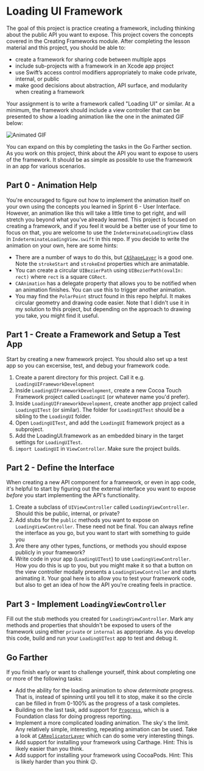 # Loading UI Framework

The goal of this project is practice creating  a framework, including thinking about the public API you want to expose. This project covers the concepts covered in the Creating Frameworks module. After completing the lesson material and this project, you should be able to:

- create a framework for sharing code between multiple apps
- include sub-projects with a framework in an Xcode app project
- use Swift’s access control modifiers appropriately to make code private, internal, or public
- make good decisions about abstraction, API surface, and modularity when creating a framework

Your assignment is to write a framework called "Loading UI" or similar. At a minimum, the framework should include a view controller that can be presented to show a loading animation like the one in the animated GIF below:

![Animated GIF](LoadingUI.gif)

You can expand on this by completing the tasks in the Go Farther section. As you work on this project, think about the API you want to expose to users of the framework. It should be as simple as possible to use the framework in an app for various scenarios.

## Part 0 - Animation Help

You're encouraged to figure out how to implement the animation itself on your own using the concepts you learned in Sprint 6 - User Interface. However, an animation like this will take a little time to get right, and will stretch you beyond what you've already learned. This project is focused on creating a framework, and if you feel it would be a better use of your time to focus on that, you are welcome to use the `IndeterminateLoadingView` class in `IndeterminateLoadingView.swift` in this repo. If you decide to write the animation on your own, here are some hints:

- There are a number of ways to do this, but [`CAShapeLayer`](https://developer.apple.com/documentation/quartzcore/cashapelayer) is a good one. Note the `strokeStart` and `strokeEnd` properties which are animatable.
- You can create a circular `UIBezierPath` using `UIBezierPath(ovalIn: rect)` where `rect` is a square `CGRect`.
- `CAAnimation` has a delegate property that allows you to be notified when an animation finishes. You can use this to trigger another animation.
- You may find the `PolarPoint` struct found in this repo helpful. It makes circular geometry and drawing code easier. Note that I didn't use it in my solution to this project, but depending on the approach to drawing you take, you might find it useful.

## Part 1 - Create a Framework and Setup a Test App

Start by creating a new framework project. You should also set up a test app so you can excersise, test, and debug your framework code.

1. Create a parent directory for this project. Call it e.g. `LoadingUIFrameworkDevelopment`
2. Inside `LoadingUIFrameworkDevelopment`, create a new Cocoa Touch Framework project called `LoadingUI` (or whatever name you'd prefer).
3. Inside `LoadingUIFrameworkDevelopment`, create another app project called `LoadingUITest` (or similar). The folder for `LoadingUITest` should be a sibling to the `LoadingUI` folder.
4. Open `LoadingUITest`, and add the `LoadingUI` framework project as a subproject.
5. Add the LoadingUI.framework as an embedded binary in the target settings for `LoadingUITest`.
6. `import LoadingUI` in `ViewController`. Make sure the project builds.

## Part 2 - Define the Interface

When creating a new API component for a framework, or even in app code, it's helpful to start by figuring out the external interface you want to expose _before_ you start implementing the API's functionality.

1. Create a subclass of `UIViewController` called `LoadingViewController`. Should this be public, internal, or private?
2. Add stubs for the `public` methods you want to expose on `LoadingViewController`. These need not be final. You can always refine the interface as you go, but you want to start with something to guide you
3. Are there any other types, functions, or methods you should expose publicly in your framework?
4. Write code in your app (`LoadingUITest`) to use `LoadingViewController`. How you do this is up to you, but you might make it so that a button on the view controller modally presents a `LoadingViewController` and starts animating it. Your goal here is to allow you to test your framework code, but also to get an idea of how the API you're creating feels in practice.

## Part 3 - Implement `LoadingViewController`

Fill out the stub methods you created for `LoadingViewController`. Mark any methods and properties that shouldn't be exposed to users of the framework using either `private` or `internal` as appropriate. As you develop this code, build and run your `LoadingUITest` app to test and debug it.

## Go Farther

If you finish early or want to challenge yourself, think about completing one or more of the following tasks:

- Add the ability for the loading animation to show _determinate_ progress. That is, instead of spinning until you tell it to stop, make it so the circle can be filled in from 0-100% as the progress of a task completes.
- Building on the last task, add support for [`Progress`](https://developer.apple.com/documentation/foundation/progress), which is a Foundation class for doing progress reporting.
- Implement a more complicated loading animation. The sky's the limit. Any relatively simple, interesting, repeating animation can be used. Take a look at [`CAReplicatorLayer`](https://developer.apple.com/library/ios/documentation/GraphicsImaging/Reference/CAReplicatorLayer_class) which can do some very interesting things.
- Add support for installing your framework using Carthage. Hint: This is likely easier than you think.
- Add support for installing your framework using CocoaPods. Hint: This is likely harder than you think 😉.
